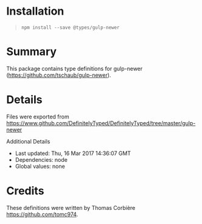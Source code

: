 # Installation
> `npm install --save @types/gulp-newer`

# Summary
This package contains type definitions for gulp-newer (https://github.com/tschaub/gulp-newer).

# Details
Files were exported from https://www.github.com/DefinitelyTyped/DefinitelyTyped/tree/master/gulp-newer

Additional Details
 * Last updated: Thu, 16 Mar 2017 14:36:07 GMT
 * Dependencies: node
 * Global values: none

# Credits
These definitions were written by Thomas Corbière <https://github.com/tomc974>.

